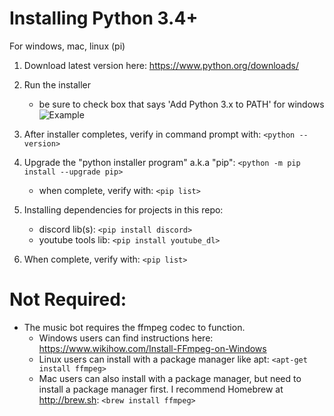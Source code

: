# Installing Python 3.4+
For windows, mac, linux (pi)

1. Download latest version here: https://www.python.org/downloads/
2. Run the installer
    - be sure to check box that says 'Add Python 3.x to PATH' for windows
![Example](https://miro.medium.com/max/1344/0*7nOyowsPsGI19pZT.png)

3. After installer completes, verify in command prompt with: `<python --version>`
4. Upgrade the "python installer program" a.k.a "pip": `<python -m pip install --upgrade pip>`
    - when complete, verify with: `<pip list>`
5. Installing dependencies for projects in this repo:
    - discord lib(s): `<pip install discord>`
    - youtube tools lib: `<pip install youtube_dl>`
6. When complete, verify with: `<pip list>`

    
# Not Required:
- The music bot requires the ffmpeg codec to function.
    - Windows users can find instructions here: https://www.wikihow.com/Install-FFmpeg-on-Windows
    - Linux users can install with a package manager like apt: `<apt-get install ffmpeg>`
    - Mac users can also install with a package manager, but need to install a package manager first. I recommend Homebrew at http://brew.sh: `<brew install ffmpeg>`
